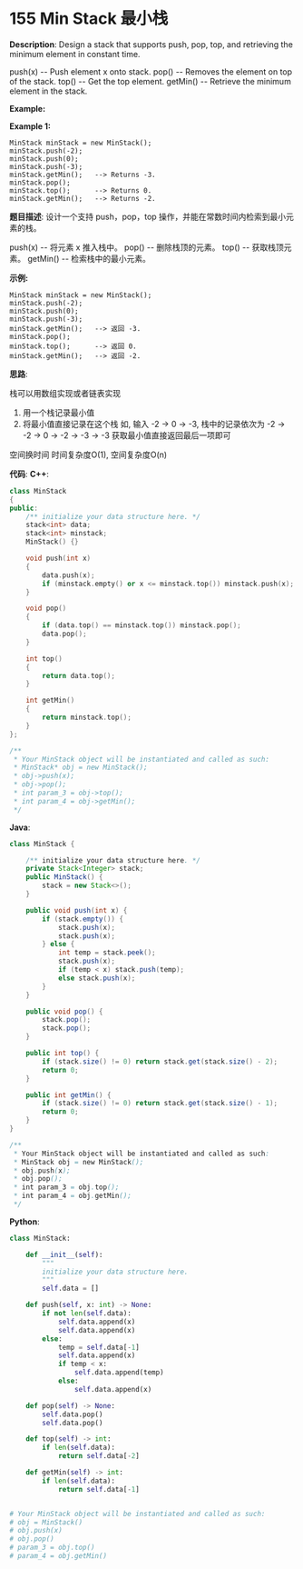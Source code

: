 # 155 Min Stack 最小栈

__Description__:
Design a stack that supports push, pop, top, and retrieving the minimum element in constant time.

push(x) -- Push element x onto stack.
pop() -- Removes the element on top of the stack.
top() -- Get the top element.
getMin() -- Retrieve the minimum element in the stack.

**Example:**

**Example 1:**

```text
MinStack minStack = new MinStack();
minStack.push(-2);
minStack.push(0);
minStack.push(-3);
minStack.getMin();   --> Returns -3.
minStack.pop();
minStack.top();      --> Returns 0.
minStack.getMin();   --> Returns -2.
```

__题目描述__:
设计一个支持 push，pop，top 操作，并能在常数时间内检索到最小元素的栈。

push(x) -- 将元素 x 推入栈中。
pop() -- 删除栈顶的元素。
top() -- 获取栈顶元素。
getMin() -- 检索栈中的最小元素。

**示例:**

```text
MinStack minStack = new MinStack();
minStack.push(-2);
minStack.push(0);
minStack.push(-3);
minStack.getMin();   --> 返回 -3.
minStack.pop();
minStack.top();      --> 返回 0.
minStack.getMin();   --> 返回 -2.
```

__思路__:

栈可以用数组实现或者链表实现

1. 用一个栈记录最小值
2. 将最小值直接记录在这个栈
如, 输入 -2 -> 0 -> -3, 栈中的记录依次为 -2 -> -2 -> 0 -> -2 -> -3 -> -3
获取最小值直接返回最后一项即可

空间换时间
时间复杂度O(1), 空间复杂度O(n)

__代码__:
__C++__:

```C++
class MinStack 
{
public:
    /** initialize your data structure here. */
    stack<int> data;
    stack<int> minstack;
    MinStack() {}

    void push(int x) 
    {
        data.push(x);
        if (minstack.empty() or x <= minstack.top()) minstack.push(x);
    }

    void pop() 
    {
        if (data.top() == minstack.top()) minstack.pop();
        data.pop();
    }

    int top() 
    {
        return data.top();
    }

    int getMin() 
    {
        return minstack.top();
    }
};

/**
 * Your MinStack object will be instantiated and called as such:
 * MinStack* obj = new MinStack();
 * obj->push(x);
 * obj->pop();
 * int param_3 = obj->top();
 * int param_4 = obj->getMin();
 */
```

__Java__:

```Java
class MinStack {

    /** initialize your data structure here. */
    private Stack<Integer> stack;
    public MinStack() {
        stack = new Stack<>();
    }

    public void push(int x) {
        if (stack.empty()) {
            stack.push(x);
            stack.push(x);
        } else {
            int temp = stack.peek();
            stack.push(x);
            if (temp < x) stack.push(temp);
            else stack.push(x);
        }
    }

    public void pop() {
        stack.pop();
        stack.pop();
    }

    public int top() {
        if (stack.size() != 0) return stack.get(stack.size() - 2);
        return 0;
    }

    public int getMin() {
        if (stack.size() != 0) return stack.get(stack.size() - 1);
        return 0;
    }
}

/**
 * Your MinStack object will be instantiated and called as such:
 * MinStack obj = new MinStack();
 * obj.push(x);
 * obj.pop();
 * int param_3 = obj.top();
 * int param_4 = obj.getMin();
 */
```

__Python__:

```Python
class MinStack:

    def __init__(self):
        """
        initialize your data structure here.
        """
        self.data = []

    def push(self, x: int) -> None:
        if not len(self.data):
            self.data.append(x)
            self.data.append(x)
        else:
            temp = self.data[-1]
            self.data.append(x)
            if temp < x:
                self.data.append(temp)
            else:
                self.data.append(x)

    def pop(self) -> None:
        self.data.pop()
        self.data.pop()

    def top(self) -> int:
        if len(self.data):
            return self.data[-2]

    def getMin(self) -> int:
        if len(self.data):
            return self.data[-1]


# Your MinStack object will be instantiated and called as such:
# obj = MinStack()
# obj.push(x)
# obj.pop()
# param_3 = obj.top()
# param_4 = obj.getMin()
```
